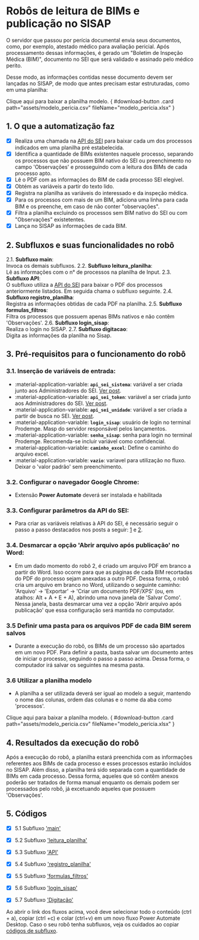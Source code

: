 # **Robôs de leitura de BIMs e publicação no SISAP**

O servidor que passou por perícia documental envia seus documentos, como, por exemplo, atestado médico para avaliação pericial. Após processamento dessas informações, é gerado um "Boletim de Inspeção Médica (BIM)", documento no SEI que será validado e assinado pelo médico perito.

Desse modo, as informações contidas nesse documento devem ser lançadas no SISAP, de modo que antes precisam estar estruturadas, como em uma planilha:

Clique aqui para baixar a planilha modelo. { #download-button .card path="assets/modelo_pericia.csv" fileName="modelo_pericia.xlsx" }

## 1. O que a automatização faz 
- [x] Realiza uma chamada na [API do SEI](https://automatiza-mg.github.io/automatizacoes/robos/consulta_procedimento_sei/) para baixar cada um dos processos indicados em uma planilha pré estabelecida.
- [X] Identifica a quantidade de BIMs existentes naquele processo, separando os processos que não possuem BIM nativo do SEI ou preenchimento no campo 'Observações' e prosseguindo com a leitura dos BIMs de cada processo apto.
- [X] Lê o PDF com as informações do BIM de cada processo SEI elegível.
- [X] Obtém as variáveis a partir do texto lido.
- [x] Registra na planilha as variáveis do interessado e da inspeção médica.
- [x] Para os processos com mais de um BIM, adiciona uma linha para cada BIM e os preenche, em caso de não conter "observações".
- [X] Filtra a planilha excluindo os processos sem BIM nativo do SEI ou com "Observações" existetentes. 
- [X] Lança no SISAP as informações de cada BIM.

## 2. Subfluxos e suas funcionalidades no robô

  2.1. **Subfluxo main**:   
  Invoca os demais subfluxos.
  2.2. **Subfluxo leitura_planilha**:   
  Lê as informações com o n° de processos na planilha de Input.
  2.3. **Subfluxo API**:   
  O subfluxo utiliza a [API do SEI](https://automatiza-mg.github.io/automatizacoes/robos/consulta_procedimento_sei/) para baixar o PDF dos processos anteriormente listados. Em seguida chama o subfluxo seguinte.
  2.4. **Subfluxo registro_planilha**:   
  Registra as informações obtidas de cada PDF na planilha.
  2.5. **Subfluxo formulas_filtros**:   
  Filtra os processos que possuem apenas BIMs nativos e não contêm 'Observações'.
  2.6. **Subfluxo login_sisap**:   
  Realiza o login no SISAP.
  2.7. **Subfluxo digitacao**:   
  Digita as informações da planilha no Sisap.


## 3. Pré-requisitos para o funcionamento do robô 

### 3.1. Inserção de variáveis de entrada:

  - :material-application-variable: **`api_sei_sistema`**: variável a ser criada junto aos Administradores do SEI. [Ver post](https://automatiza-mg.github.io/automatizacoes/blog/criando-sistema-e-token-no-sei-para-utilizar-o-rob%C3%B4-de-api-do-sei/).
  - :material-application-variable: **`api_sei_token`**: variável a ser criada junto aos Administradores do SEI. [Ver post](https://automatiza-mg.github.io/automatizacoes/blog/criando-sistema-e-token-no-sei-para-utilizar-o-rob%C3%B4-de-api-do-sei/). 
  - :material-application-variable: **`api_sei_unidade`**: variável a ser criada a partir de busca no SEI. [Ver post](https://automatiza-mg.github.io/automatizacoes/blog/buscando-c%C3%B3digo-da-unidade-no-sei/).
  - :material-application-variable: **`login_sisap`**: usuário de login no terminal Prodemge. Masp do servidor responsável pelos lançamentos.
  - :material-application-variable: **`senha_sisap`**: senha para login no terminal Prodemge. Recomenda-se incluir variável como confidencial.
  - :material-application-variable: **`caminho_excel`**: Define o caminho do arquivo excel. 
  - :material-application-variable: **`vazio`**: variavel para utilização no fluxo. Deixar o 'valor padrão' sem preenchimento.

### 3.2. Configurar o navegador Google Chrome: 

  - Extensão **Power Automate** deverá ser instalada e habilitada

### 3.3. Configurar parâmetros da API do SEI: 

  - Para criar as variáveis relativas à API do SEI, é necessário seguir o passo a passo destacados nos posts a seguir: [1](https://automatiza-mg.github.io/automatizacoes/blog/criando-sistema-e-token-no-sei-para-utilizar-o-rob%C3%B4-de-api-do-sei/) e [2](https://automatiza-mg.github.io/automatizacoes/blog/buscando-c%C3%B3digo-da-unidade-no-sei/).

### 3.4. Desmarcar a opção 'Abrir arquivo após publicação' no Word: 

  -  Em um dado momento do robô 2, é criado um arquivo PDF em branco a partir do Word. Isso ocorre para que as páginas de cada BIM recortadas do PDF do processo sejam anexadas a outro PDF. Dessa forma, o robô cria um arquivo em branco no Word, utilizando o seguinte caminho: 'Arquivo' -> 'Exportar' -> 'Criar um documento PDF/XPS' (ou, em atalhos: Alt + A + E + A), abrindo uma nova janela de 'Salvar Como'. Nessa janela, basta desmarcar uma vez a opção 'Abrir arquivo após publicação' que essa configuração será mantida no computador.

### 3.5 Definir uma pasta para os arquivos PDF de cada BIM serem salvos
  - Durante a execução do robô, os BIMs de um processo são apartados em um novo PDF. Para definir a pasta, basta salvar um documento antes de iniciar o processo, seguindo o passo a passo acima. Dessa forma, o computador irá salvar os seguintes na mesma pasta.

### 3.6 Utilizar a planilha modelo
  - A planilha a ser utilizada deverá ser igual ao modelo a seguir, mantendo o nome das colunas, ordem das colunas e o nome da aba como 'processos'.

Clique aqui para baixar a planilha modelo. { #download-button .card path="assets/modelo_pericia.csv" fileName="modelo_pericia.xlsx" }


## 4. Resultados da execução do robô

Após a execução do robô, a planilha estará preenchida com as informações referentes aos BIMs de cada processo e esses processos estarão incluídos no SISAP. Além disso, a planilha terá sido separada com a quantidade de BIMs em cada processo. Dessa forma, aqueles que só contêm anexos poderão ser tratados de forma manual enquanto os demais podem ser processados pelo robô, já excetuando aqueles que possuem 'Observações'.

## 5. Códigos
- [x] 5.1 Subfluxo ['main'](https://raw.githubusercontent.com/automatiza-mg/biblioteca-de-robos/refs/heads/main/robos/seplag_pericia/main.txt)
- [x] 5.2 Subfluxo ['leitura_planilha'](https://raw.githubusercontent.com/automatiza-mg/biblioteca-de-robos/refs/heads/main/robos/seplag_pericia/leitura_planilha.txt)
- [x] 5.3 Subfluxo ['API'](https://raw.githubusercontent.com/automatiza-mg/biblioteca-de-robos/refs/heads/main/robos/seplag_pericia/API.txt)
- [x] 5.4 Subfluxo ['registro_planilha'](https://raw.githubusercontent.com/automatiza-mg/biblioteca-de-robos/refs/heads/main/robos/seplag_pericia/registro_planilha.txt)
- [x] 5.5 Subfluxo ['formulas_filtros'](https://raw.githubusercontent.com/automatiza-mg/biblioteca-de-robos/refs/heads/main/robos/seplag_pericia/formulas_filtros.txt)
- [x] 5.6 Subfluxo ['login_sisap'](https://raw.githubusercontent.com/automatiza-mg/biblioteca-de-robos/refs/heads/main/robos/seplag_pericia/login_sisap.txt)
- [X] 5.7 Subfluxo ['Digitação'](https://raw.githubusercontent.com/automatiza-mg/biblioteca-de-robos/refs/heads/main/robos/seplag_pericia/digitacao.txt)


Ao abrir o link dos fluxos acima, você deve selecionar todo o conteúdo (ctrl + a), copiar (ctrl +c) e colar (ctrl+v) em um novo fluxo Power Automate Desktop. Caso o seu robô tenha subfluxos, veja os cuidados ao copiar [códigos de subfluxo](https://automatiza-mg.github.io/automatizacoes/blog/copiando-c%C3%B3digo-de-subfluxos-de-um-rob%C3%B4/).
